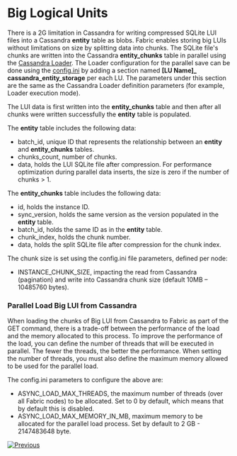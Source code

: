 # Big Logical Units

There is a 2G limitation in Cassandra for writing compressed SQLite LUI files into a Cassandra **entity** table as blobs. Fabric enables storing big LUIs without limitations on size by splitting data into chunks. The SQLite file's chunks are written into the Cassandra **entity_chunks** table in parallel using the [Cassandra Loader](/articles/28_cassandra_loader/01_cassandra_loader_overview.md). The Loader configuration for the parallel save can be done using the [config.ini](/articles/02_fabric_architecture/05_fabric_main_configuration_files.md#configini) by adding a section named **[LU Name]_ cassandra_entity_storage** per each LU. The parameters under this section are the same as the Cassandra Loader definition parameters (for example, Loader execution mode).

The LUI data is first written into the **entity_chunks** table and then after all chunks were written successfully the **entity** table is populated. 

The **entity** table includes the following data:

* batch_id, unique ID that represents the relationship between an **entity** and **entity_chunks** tables.
* chunks_count, number of chunks.
* data, holds the LUI SQLite file after compression. For performance optimization during  parallel data inserts, the size is zero if the  number of chunks > 1.

The **entity_chunks** table includes the following data:

* id, holds the instance ID.
* sync_version, holds the same version as the version populated in the **entity** table. 
* batch_id, holds the same ID as in the **entity** table.
* chunk_index, holds the chunk number.
* data, holds the split SQLite file after compression for the chunk index.

The chunk size is set using the config.ini file parameters, defined per node:

* INSTANCE_CHUNK_SIZE, impacting the read from Cassandra (pagination) and write into Cassandra chunk size (default 10MB – 10485760 bytes).

### Parallel Load Big LUI from Cassandra

When loading the chunks of Big LUI from Cassandra to Fabric as part of the GET command, there is a trade-off between the performance of the load and the memory allocated to this process. To improve the performance of the load, you can define the number of threads that will be executed in parallel. The fewer the threads, the better the performance. When setting the number of threads, you must also define the maximum memory allowed to be used for the parallel load. 

The config.ini parameters to configure the above are:

* ASYNC_LOAD_MAX_THREADS, the maximum number of threads (over all Fabric nodes) to be allocated. Set to 0 by default, which means that by default this is disabled.
* ASYNC_LOAD_MAX_MEMORY_IN_MB, maximum memory to be allocated for the parallel load process. Set by default to 2 GB - 2147483648 byte.



[![Previous](/articles/images/Previous.png)](02_storage_management.md)


